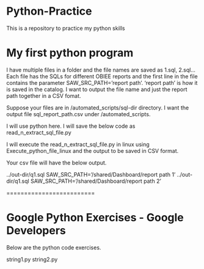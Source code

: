 Python-Practice
===============

This is a repository to practice my python skills 

My first python program
=========================

I have multiple files in a folder and the file names are saved as 1.sql, 2.sql… Each file has the SQLs for different OBIEE reports and the first line in the file contains the parameter SAW_SRC_PATH=’report path’. ‘report path’ is how it is saved in the catalog. I want to output the file name and just the report path together in a CSV fomat. 

Suppose your files are in /automated_scripts/sql-dir directory. I want the output file sql_report_path.csv under /automated_scripts.

I will use python here. I will save the below code as read_n_extract_sql_file.py

I will execute the read_n_extract_sql_file.py in linux using Execute_python_file_linux and the output to be saved in CSV format. 

Your csv file will have the below output.

../out-dir/q1.sql SAW_SRC_PATH=’/shared/Dashboard/report path 1’
../out-dir/q1.sql SAW_SRC_PATH=’/shared/Dashboard/report path 2’

=========================

Google Python Exercises - Google Developers
============================================

Below are the python code exercises.

string1.py
string2.py
